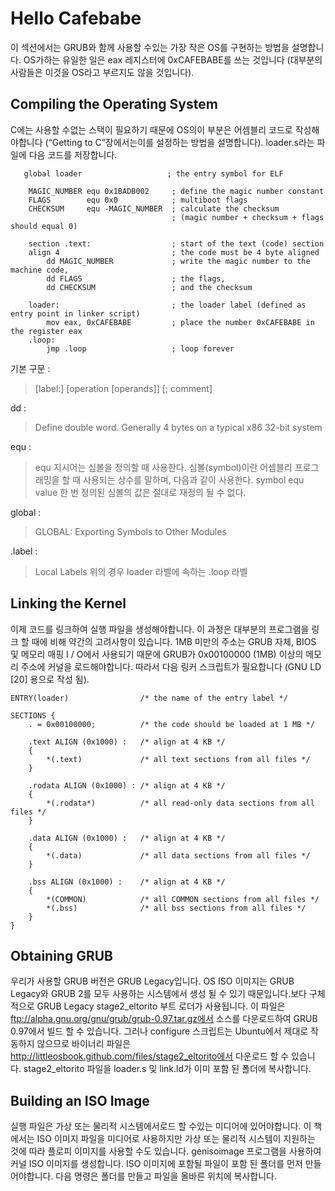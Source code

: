 # Hello Cafebabe

이 섹션에서는 GRUB와 함께 사용할 수있는 가장 작은 OS를 구현하는 방법을 설명합니다. OS가하는 유일한 일은 eax 레지스터에 0xCAFEBABE를 쓰는 것입니다 (대부분의 사람들은 이것을 OS라고 부르지도 않을 것입니다).

## Compiling the Operating System

C에는 사용할 수없는 스택이 필요하기 때문에 OS의이 부분은 어셈블리 코드로 작성해야합니다 (“Getting to C”장에서는이를 설정하는 방법을 설명합니다). loader.s라는 파일에 다음 코드를 저장합니다.

```
   global loader                   ; the entry symbol for ELF

    MAGIC_NUMBER equ 0x1BADB002     ; define the magic number constant
    FLAGS        equ 0x0            ; multiboot flags
    CHECKSUM     equ -MAGIC_NUMBER  ; calculate the checksum
                                    ; (magic number + checksum + flags should equal 0)

    section .text:                  ; start of the text (code) section
    align 4                         ; the code must be 4 byte aligned
        dd MAGIC_NUMBER             ; write the magic number to the machine code,
        dd FLAGS                    ; the flags,
        dd CHECKSUM                 ; and the checksum

    loader:                         ; the loader label (defined as entry point in linker script)
        mov eax, 0xCAFEBABE         ; place the number 0xCAFEBABE in the register eax
    .loop:
        jmp .loop                   ; loop forever
```

기본 구문 : 
> [label:] [operation [operands]] [; comment]

dd :
> Define double word. Generally 4 bytes on a typical x86 32-bit system

equ : 
> equ 지시어는 심볼을 정의할 때 사용한다. 심볼(symbol)이란 어셈블리 프로그래밍을 할 때 사용되는 상수를 말하며, 다음과 같이 사용한다.
> symbol equ value
> 한 번 정의된 심볼의 값은 절대로 재정의 될 수 없다.

global :
> GLOBAL: Exporting Symbols to Other Modules

.label :
> Local Labels
> 위의 경우 loader 라벨에 속하는 .loop 라벨

## Linking the Kernel

이제 코드를 링크하여 실행 파일을 생성해야합니다. 이 과정은 대부분의 프로그램을 링크 할 때에 비해 약간의 고려사항이 있습니다. 1MB 미만의 주소는 GRUB 자체, BIOS 및 메모리 매핑 I / O에서 사용되기 때문에 GRUB가 0x00100000 (1MB) 이상의 메모리 주소에 커널을 로드해야합니다. 따라서 다음 링커 스크립트가 필요합니다 (GNU LD [20] 용으로 작성 됨).
```
ENTRY(loader)                /* the name of the entry label */

SECTIONS {
    . = 0x00100000;          /* the code should be loaded at 1 MB */

    .text ALIGN (0x1000) :   /* align at 4 KB */
    {
        *(.text)             /* all text sections from all files */
    }

    .rodata ALIGN (0x1000) : /* align at 4 KB */
    {
        *(.rodata*)          /* all read-only data sections from all files */
    }

    .data ALIGN (0x1000) :   /* align at 4 KB */
    {
        *(.data)             /* all data sections from all files */
    }

    .bss ALIGN (0x1000) :    /* align at 4 KB */
    {
        *(COMMON)            /* all COMMON sections from all files */
        *(.bss)              /* all bss sections from all files */
    }
}
```

## Obtaining GRUB

우리가 사용할 GRUB 버전은 GRUB Legacy입니다. OS ISO 이미지는 GRUB Legacy와 GRUB 2를 모두 사용하는 시스템에서 생성 될 수 있기 때문입니다.보다 구체적으로 GRUB Legacy stage2_eltorito 부트 로더가 사용됩니다. 이 파일은 ftp://alpha.gnu.org/gnu/grub/grub-0.97.tar.gz에서 소스를 다운로드하여 GRUB 0.97에서 빌드 할 수 있습니다. 그러나 configure 스크립트는 Ubuntu에서 제대로 작동하지 않으므로 바이너리 파일은 http://littleosbook.github.com/files/stage2_eltorito에서 다운로드 할 수 있습니다. stage2_eltorito 파일을 loader.s 및 link.ld가 이미 포함 된 폴더에 복사합니다.

## Building an ISO Image

실행 파일은 가상 또는 물리적 시스템에서로드 할 수있는 미디어에 있어야합니다. 이 책에서는 ISO 이미지 파일을 미디어로 사용하지만 가상 또는 물리적 시스템이 지원하는 것에 따라 플로피 이미지를 사용할 수도 있습니다. genisoimage 프로그램을 사용하여 커널 ISO 이미지를 생성합니다. ISO 이미지에 포함될 파일이 포함 된 폴더를 먼저 만들어야합니다. 다음 명령은 폴더를 만들고 파일을 올바른 위치에 복사합니다.

